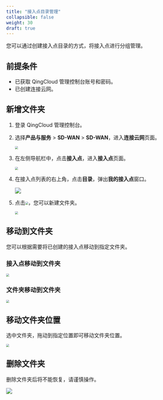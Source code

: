 ```yaml
---
title: "接入点目录管理"
collapsible: false
weight: 30
draft: true
---
```


您可以通过创建接入点目录的方式，将接入点进行分组管理。

## 前提条件

- 已获取 QingCloud 管理控制台账号和密码。
- 已创建连接云网。

## 新增文件夹

1. 登录 QingCloud 管理控制台。

2. 选择**产品与服务** > **SD-WAN** > **SD-WAN**，进入**连接云网**页面。

   <img src="../../../_images/qs_cloud_network.png" style="zoom:50%;" />

3. 在左侧导航栏中，点击**接入点**，进入**接入点**页面。

   <img src="../../../_images/qs_light_access.png" style="zoom:50%;" />

4. 在接入点列表的右上角，点击**目录**，弹出**我的接入点**窗口。

   ![](../../../_images/um_content_win.png)

5. 点击<img src="../../../_images/icon_plus.png" style="zoom:50%;" />，您可以新建文件夹。

   <img src="../../../_images/um_new_folders.png" style="zoom:50%;" />

## 移动到文件夹

您可以根据需要将已创建的接入点移动到指定文件夹。

### 接入点移动到文件夹

<img src="../../../_images/um_access_folders.png" style="zoom:50%;" />

### 文件夹移动到文件夹

<img src="../../../_images/um_business_folders.png" style="zoom:50%;" />

## 移动文件夹位置

选中文件夹，拖动到指定位置即可移动文件夹位置。

<img src="../../../_images/um_drag_folders.png" style="zoom:50%;" />

## 删除文件夹

删除文件夹后将不能恢复，请谨慎操作。

![](../../../_images/um_del_folders.png)

